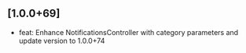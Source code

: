 ## [1.0.0+69]

- feat: Enhance NotificationsController with category parameters and update version to 1.0.0+74
